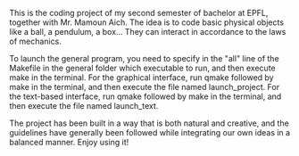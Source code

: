 This is the coding project of my second semester of bachelor at EPFL, together with Mr. Mamoun Aich.
The idea is to code basic physical objects like a ball, a pendulum, a box... They can interact in accordance to the laws of mechanics.

To launch the general program, you need to specify in the "all" line of the Makefile in the general folder which executable to run, and then execute make in the terminal.
For the graphical interface, run qmake followed by make in the terminal, and then execute the file named launch_project.
For the text-based interface, run qmake followed by make in the terminal, and then execute the file named launch_text.

The project has been built in a way that is both natural and creative, and the guidelines have generally been followed while integrating our own ideas in a balanced manner.
Enjoy using it!
